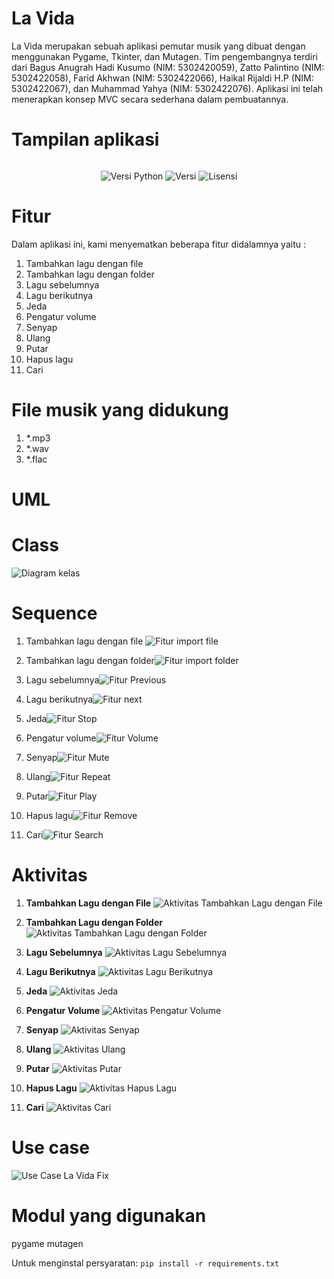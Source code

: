 # La Vida

La Vida merupakan sebuah aplikasi pemutar musik yang dibuat dengan menggunakan Pygame, Tkinter, dan Mutagen. Tim pengembangnya terdiri dari Bagus Anugrah Hadi Kusumo (NIM: 5302420059), Zatto Palintino (NIM: 5302422058), Farid Akhwan (NIM: 5302422066), Haikal Rijaldi H.P (NIM: 5302422067), dan Muhammad Yahya (NIM: 5302422076). Aplikasi ini telah menerapkan konsep MVC secara sederhana dalam pembuatannya.

# Tampilan aplikasi

<p align="center">
      <img src="">
</p>

<p align="center">
   <img src="https://img.shields.io/badge/Versi_Python-3.12-8A2BE2" alt="Versi Python">
   <img src="https://img.shields.io/badge/Versi-v1.0-biru" alt="Versi">
   <img src="https://img.shields.io/badge/Lisensi-MIT-sukses" alt="Lisensi">
</p>

# Fitur
Dalam aplikasi ini, kami menyematkan beberapa fitur didalamnya yaitu : 

1. Tambahkan lagu dengan file
2. Tambahkan lagu dengan folder
3. Lagu sebelumnya
4. Lagu berikutnya
5. Jeda
6. Pengatur volume
7. Senyap
8. Ulang
9. Putar
10. Hapus lagu
11. Cari

# File musik yang didukung

1. \*.mp3
2. \*.wav
3. \*.flac

# UML

# Class 
![Diagram kelas](https://github.com/akhwan16/La-Vida-Musik-Player/assets/64369472/b223ee5a-00d3-4ea8-9aab-50a53e5ccb3b)

# Sequence

1. Tambahkan lagu dengan file ![Fitur import file](https://github.com/akhwan16/La-Vida-Musik-Player/assets/64369472/7ba4d91c-5bf9-49b2-b7ee-318380bc0e71)

2. Tambahkan lagu dengan folder![Fitur import folder](https://github.com/akhwan16/La-Vida-Musik-Player/assets/64369472/9cf5bcfe-c40d-4491-9aae-425d810622a2)

3. Lagu sebelumnya![Fitur Previous](https://github.com/akhwan16/La-Vida-Musik-Player/assets/64369472/2fc0a664-c1c1-444a-87b1-0d531c6eb021)

4. Lagu berikutnya![Fitur next](https://github.com/akhwan16/La-Vida-Musik-Player/assets/64369472/cf1d8a50-cddc-4c7d-af6c-17b7c415e3a2)

5. Jeda![Fitur Stop](https://github.com/akhwan16/La-Vida-Musik-Player/assets/64369472/be5edbb6-a2fd-4036-93f1-49808b2d138a)

6. Pengatur volume![Fitur Volume](https://github.com/akhwan16/La-Vida-Musik-Player/assets/64369472/0f7a868a-d207-4b02-8cb8-455c2bf83f2e)


7. Senyap![Fitur Mute](https://github.com/akhwan16/La-Vida-Musik-Player/assets/64369472/b50c019e-4629-4b78-b529-45f7ec4c994c)

8. Ulang![Fitur Repeat](https://github.com/akhwan16/La-Vida-Musik-Player/assets/64369472/d39cd718-563b-4244-a0b7-934f5427e08f)

9. Putar![Fitur Play](https://github.com/akhwan16/La-Vida-Musik-Player/assets/64369472/314c39ac-118c-44f4-ad75-9a62c7070d54)

10. Hapus lagu![Fitur Remove](https://github.com/akhwan16/La-Vida-Musik-Player/assets/64369472/ce804755-4451-46ce-adfc-28463f9329cd)

11. Cari![Fitur Search](https://github.com/akhwan16/La-Vida-Musik-Player/assets/64369472/41923629-83ec-4e3d-9030-6e80e1ac3b18)

# Aktivitas

1. **Tambahkan Lagu dengan File**
   ![Aktivitas Tambahkan Lagu dengan File](https://github.com/akhwan16/La-Vida-Musik-Player/assets/64369472/647dad11-5232-44e1-b96c-bfc2a0647aed)

2. **Tambahkan Lagu dengan Folder**
   ![Aktivitas Tambahkan Lagu dengan Folder](https://github.com/akhwan16/La-Vida-Musik-Player/assets/64369472/d290e5c5-2ff3-4459-8835-56706850fb51)

3. **Lagu Sebelumnya**
   ![Aktivitas Lagu Sebelumnya](https://github.com/akhwan16/La-Vida-Musik-Player/assets/64369472/869d9877-955e-47d7-ad68-beb7b417e532)

4. **Lagu Berikutnya**
   ![Aktivitas Lagu Berikutnya](https://github.com/akhwan16/La-Vida-Musik-Player/assets/64369472/91dda172-7303-4039-9f14-101f83bd4bac)

5. **Jeda**
   ![Aktivitas Jeda](https://github.com/akhwan16/La-Vida-Musik-Player/assets/64369472/0676bf22-3cd2-4d39-852d-05623b713d97)

6. **Pengatur Volume**
   ![Aktivitas Pengatur Volume](https://github.com/akhwan16/La-Vida-Musik-Player/assets/64369472/489aa428-e239-47db-aacb-afe6d6131c00)

7. **Senyap**
   ![Aktivitas Senyap](https://github.com/akhwan16/La-Vida-Musik-Player/assets/64369472/c02ce62e-1fe9-40e1-bdca-f1d66605bcb8)

8. **Ulang**
    ![Aktivitas Ulang](https://github.com/akhwan16/La-Vida-Musik-Player/assets/64369472/f019b877-fe26-4b9d-b037-bff27248dc60)

9. **Putar**
   ![Aktivitas Putar](https://github.com/akhwan16/La-Vida-Musik-Player/assets/64369472/cd7ff5f1-88ac-4da3-b8ca-69eb6212e521)

10. **Hapus Lagu**
    ![Aktivitas Hapus Lagu](https://github.com/akhwan16/La-Vida-Musik-Player/assets/64369472/bd5b131d-6e44-4f1f-b3d3-73763e649f3e)

11. **Cari**
    ![Aktivitas Cari](https://github.com/akhwan16/La-Vida-Musik-Player/assets/64369472/dea26558-cb92-4d1d-bc18-d63a3c67053d)


    
# Use case
![Use Case La Vida Fix](https://github.com/akhwan16/La-Vida-Musik-Player/assets/64369472/19762564-ef81-4bbe-9607-97fdeb0cbd37)



# Modul yang digunakan 

pygame
mutagen

Untuk menginstal persyaratan: `pip install -r requirements.txt`

